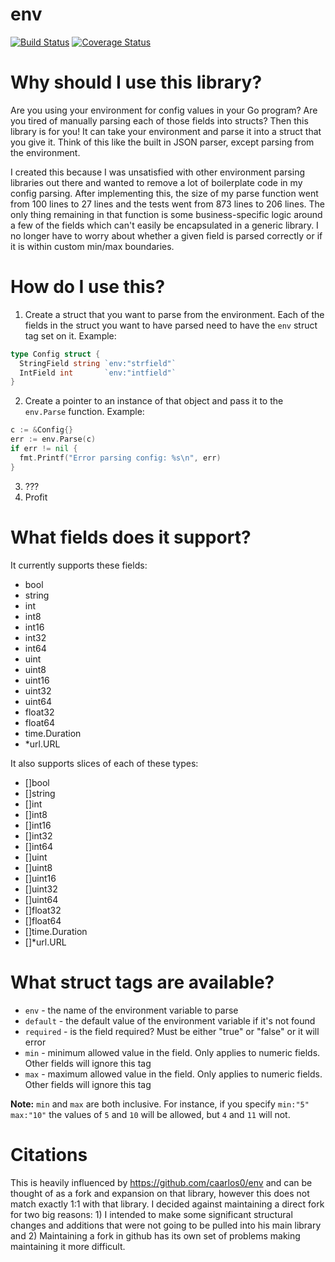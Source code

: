 # env
[![Build Status](https://travis-ci.org/pcman312/env.svg?branch=master)](https://travis-ci.org/pcman312/env)
[![Coverage Status](https://coveralls.io/repos/github/pcman312/env/badge.svg?branch=travis)](https://coveralls.io/github/pcman312/env?branch=travis)

# Why should I use this library?
Are you using your environment for config values in your Go program? Are you tired of manually parsing each of those fields into structs? Then this library is for you! It can take your environment and parse it into a struct that you give it. Think of this like the built in JSON parser, except parsing from the environment.

I created this because I was unsatisfied with other environment parsing libraries out there and wanted to remove a lot of boilerplate code in my config parsing. After implementing this, the size of my parse function went from 100 lines to 27 lines and the tests went from 873 lines to 206 lines. The only thing remaining in that function is some business-specific logic around a few of the fields which can't easily be encapsulated in a generic library. I no longer have to worry about whether a given field is parsed correctly or if it is within custom min/max boundaries.

# How do I use this?
1. Create a struct that you want to parse from the environment. Each of the fields in the struct you want to have parsed need to have the `env` struct tag set on it.
Example:
```go
type Config struct {
  StringField string `env:"strfield"`
  IntField int       `env:"intfield"`
}
```
2. Create a pointer to an instance of that object and pass it to the `env.Parse` function.
Example:
```go
c := &Config{}
err := env.Parse(c)
if err != nil {
  fmt.Printf("Error parsing config: %s\n", err)
}
```
3. ???
4. Profit

# What fields does it support?
It currently supports these fields:
- bool
- string
- int
- int8
- int16
- int32
- int64
- uint
- uint8
- uint16
- uint32
- uint64
- float32
- float64
- time.Duration
- *url.URL

It also supports slices of each of these types:
- []bool
- []string
- []int
- []int8
- []int16
- []int32
- []int64
- []uint
- []uint8
- []uint16
- []uint32
- []uint64
- []float32
- []float64
- []time.Duration
- []*url.URL

# What struct tags are available?
- `env` - the name of the environment variable to parse
- `default` - the default value of the environment variable if it's not found
- `required` - is the field required? Must be either "true" or "false" or it will error
- `min` - minimum allowed value in the field. Only applies to numeric fields. Other fields will ignore this tag
- `max` - maximum allowed value in the field. Only applies to numeric fields. Other fields will ignore this tag

**Note:** `min` and `max` are both inclusive. For instance, if you specify `min:"5" max:"10"` the values of `5` and `10` will be allowed, but `4` and `11` will not.

# Citations
This is heavily influenced by https://github.com/caarlos0/env and can be thought of as a fork and expansion on that library, however this does not match exactly 1:1 with that library. I decided against maintaining a direct fork for two big reasons: 1) I intended to make some significant structural changes and additions that were not going to be pulled into his main library and 2) Maintaining a fork in github has its own set of problems making maintaining it more difficult.
